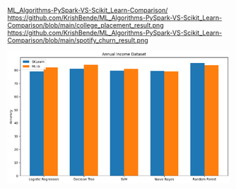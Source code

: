 [ML_Algorithms-PySpark-VS-Scikit_Learn-Comparison/](https://github.com/KrishBende/ML_Algorithms-PySpark-VS-Scikit_Learn-Comparison/blob/main/annual_income_result.png)
https://github.com/KrishBende/ML_Algorithms-PySpark-VS-Scikit_Learn-Comparison/blob/main/college_placement_result.png
https://github.com/KrishBende/ML_Algorithms-PySpark-VS-Scikit_Learn-Comparison/blob/main/spotify_churn_result.png

![Annual Income Dataset Performance](annual_income_result.png)
